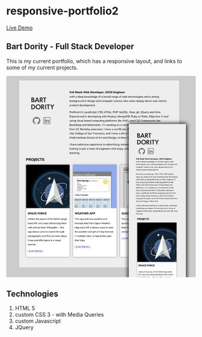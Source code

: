 # responsive-portfolio2


<a href="https://b0rgbart3.github.io/responsive-portfolio2/">Live Demo</a>

## Bart Dority - Full Stack Developer
This is my current portfolio, which has a responsive layout, and links to some of my current projects.

![Responsive Porfolio](responsive_layout_preview.jpg)
## Technologies
1. HTML 5
2. custom CSS 3 - with Media Queries
3. custom Javascript
4. JQuery
